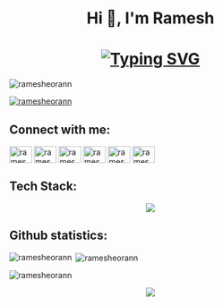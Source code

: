 <h1 align="center">Hi 👋, I'm Ramesh</h1>
<h1 align="center">
<div>
  <a href="https://git.io/typing-svg"><img src="https://readme-typing-svg.demolab.com?font=Fira+Code&weight=6000&size=28&duration=5304&pause=1000&color36BCF7FF&background=FFD22800&center=true&vCenter=true&width=850&lines=Frontend+Developer+;Blockchain+Technology+;DSA,+DBMS,+OS,+SE+;C,+Cpp,+SQL,+Solidity,+HTML,+CSS,+JS" alt="Typing SVG" /></a>
<br /></h1>

<p align="left"> <img src="https://komarev.com/ghpvc/?username=ramesheorann&label=Profile%20views&color=0e75b6&style=flat" alt="ramesheorann" /> </p>

<p align="left"> <a href="https://github.com/ryo-ma/github-profile-trophy"><img src="https://github-profile-trophy.vercel.app/?username=ramesheorann" alt="ramesheorann" /></a> </p>

<h2 align="left">Connect with me:</h2>
<p align="left">
<a href="https://www.linkedin.com/in/ramesheorann/" target="blank"><img align="center" src="https://raw.githubusercontent.com/rahuldkjain/github-profile-readme-generator/master/src/images/icons/Social/linked-in-alt.svg" alt="ramesheorann" height="30" width="40" /></a>
<a href="https://leetcode.com/ramesheorann/" target="blank"><img align="center" src="https://raw.githubusercontent.com/rahuldkjain/github-profile-readme-generator/master/src/images/icons/Social/leet-code.svg" alt="ramesheorann" height="30" width="40" /></a>
  <a href="https://www.hackerrank.com/profile/ramesheorann" target="blank"><img align="center" src="https://github.com/rahuldkjain/github-profile-readme-generator/blob/master/src/images/icons/Social/hackerrank.svg" alt="ramesheorann" height="30" width="40" /></a>
  <a href="https://auth.geeksforgeeks.org/user/ramesheorann" target="blank"><img align="center" src="https://github.com/rahuldkjain/github-profile-readme-generator/blob/master/src/images/icons/Social/geeks-for-geeks.svg" alt="ramesheorann" height="30" width="40" /></a>
  <a href="https://www.instagram.com/sonusheorann/" target="blank"><img align="center" src="https://github.com/rahuldkjain/github-profile-readme-generator/blob/master/src/images/icons/Social/instagram.svg" alt="ramesheorann" height="30" width="40" /></a>
  <a href="https://open.spotify.com/user/317ihtatfx4oua3z6t66kqtw7xa4?si=9208acf49f5f4fa8" target="blank"><img align="center" src="https://github.com/rahuldkjain/github-profile-readme-generator/blob/master/src/images/icons/Social/spotify.svg" alt="ramesheorann" height="30" width="40" /></a>
  
  
</p>

<h2>Tech Stack:</h2>

<p align="center"> 
  <img src="https://skillicons.dev/icons?i=c,cpp,html,css,js,react,solidity,mongodb,mysql,git&perline=8">
</p>

<h2>Github statistics:</h2>

<p><img align="left" src="https://github-readme-stats.vercel.app/api/top-langs?username=ramesheorann&show_icons=true&locale=en&layout=compact" alt="ramesheorann" /></p>

<p>&nbsp;<img align="center" src="https://github-readme-stats.vercel.app/api?username=ramesheorann&show_icons=true&locale=en" alt="ramesheorann" /></p>

<p><img align="center" src="https://github-readme-streak-stats.herokuapp.com/?user=ramesheorann&" alt="ramesheorann" /></p>
<p align="center">
  <img src="https://capsule-render.vercel.app/api?type=waving&color=gradient&height=65&section=footer"/>
</p>
